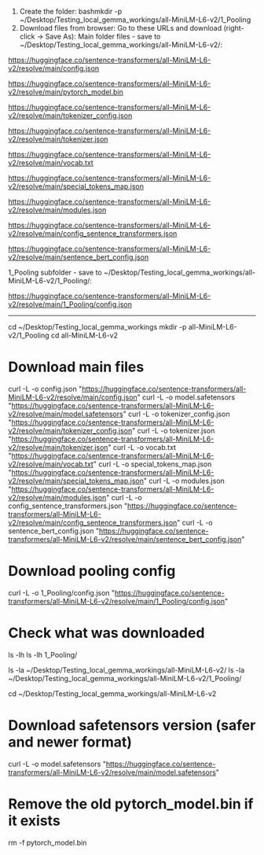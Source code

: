 1. Create the folder:
bashmkdir -p ~/Desktop/Testing_local_gemma_workings/all-MiniLM-L6-v2/1_Pooling
2. Download files from browser:
Go to these URLs and download (right-click → Save As):
Main folder files - save to ~/Desktop/Testing_local_gemma_workings/all-MiniLM-L6-v2/:

https://huggingface.co/sentence-transformers/all-MiniLM-L6-v2/resolve/main/config.json

https://huggingface.co/sentence-transformers/all-MiniLM-L6-v2/resolve/main/pytorch_model.bin

https://huggingface.co/sentence-transformers/all-MiniLM-L6-v2/resolve/main/tokenizer_config.json

https://huggingface.co/sentence-transformers/all-MiniLM-L6-v2/resolve/main/tokenizer.json

https://huggingface.co/sentence-transformers/all-MiniLM-L6-v2/resolve/main/vocab.txt

https://huggingface.co/sentence-transformers/all-MiniLM-L6-v2/resolve/main/special_tokens_map.json

https://huggingface.co/sentence-transformers/all-MiniLM-L6-v2/resolve/main/modules.json

https://huggingface.co/sentence-transformers/all-MiniLM-L6-v2/resolve/main/config_sentence_transformers.json

https://huggingface.co/sentence-transformers/all-MiniLM-L6-v2/resolve/main/sentence_bert_config.json

1_Pooling subfolder - save to ~/Desktop/Testing_local_gemma_workings/all-MiniLM-L6-v2/1_Pooling/:

https://huggingface.co/sentence-transformers/all-MiniLM-L6-v2/resolve/main/1_Pooling/config.json



************************************************************************************************************


cd ~/Desktop/Testing_local_gemma_workings
mkdir -p all-MiniLM-L6-v2/1_Pooling
cd all-MiniLM-L6-v2

# Download main files
curl -L -o config.json "https://huggingface.co/sentence-transformers/all-MiniLM-L6-v2/resolve/main/config.json"
curl -L -o model.safetensors "https://huggingface.co/sentence-transformers/all-MiniLM-L6-v2/resolve/main/model.safetensors"
curl -L -o tokenizer_config.json "https://huggingface.co/sentence-transformers/all-MiniLM-L6-v2/resolve/main/tokenizer_config.json"
curl -L -o tokenizer.json "https://huggingface.co/sentence-transformers/all-MiniLM-L6-v2/resolve/main/tokenizer.json"
curl -L -o vocab.txt "https://huggingface.co/sentence-transformers/all-MiniLM-L6-v2/resolve/main/vocab.txt"
curl -L -o special_tokens_map.json "https://huggingface.co/sentence-transformers/all-MiniLM-L6-v2/resolve/main/special_tokens_map.json"
curl -L -o modules.json "https://huggingface.co/sentence-transformers/all-MiniLM-L6-v2/resolve/main/modules.json"
curl -L -o config_sentence_transformers.json "https://huggingface.co/sentence-transformers/all-MiniLM-L6-v2/resolve/main/config_sentence_transformers.json"
curl -L -o sentence_bert_config.json "https://huggingface.co/sentence-transformers/all-MiniLM-L6-v2/resolve/main/sentence_bert_config.json"

# Download pooling config
curl -L -o 1_Pooling/config.json "https://huggingface.co/sentence-transformers/all-MiniLM-L6-v2/resolve/main/1_Pooling/config.json"

# Check what was downloaded
ls -lh
ls -lh 1_Pooling/


ls -la ~/Desktop/Testing_local_gemma_workings/all-MiniLM-L6-v2/
ls -la ~/Desktop/Testing_local_gemma_workings/all-MiniLM-L6-v2/1_Pooling/




cd ~/Desktop/Testing_local_gemma_workings/all-MiniLM-L6-v2

# Download safetensors version (safer and newer format)
curl -L -o model.safetensors "https://huggingface.co/sentence-transformers/all-MiniLM-L6-v2/resolve/main/model.safetensors"

# Remove the old pytorch_model.bin if it exists
rm -f pytorch_model.bin
